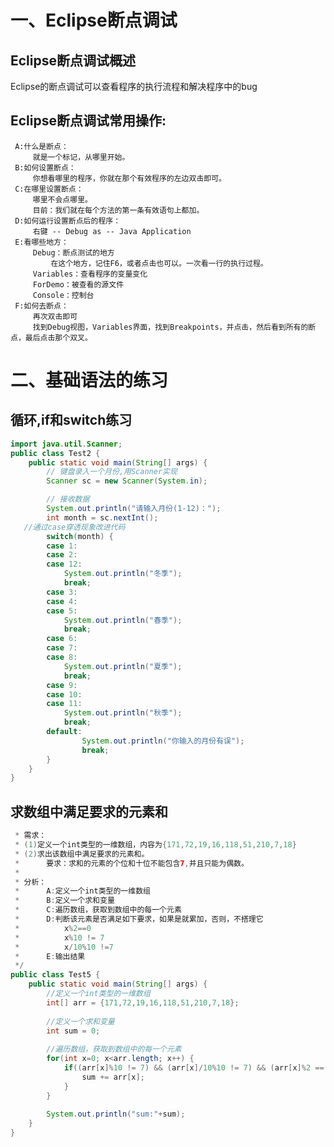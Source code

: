 # 一、Eclipse断点调试
## Eclipse断点调试概述
Eclipse的断点调试可以查看程序的执行流程和解决程序中的bug
## Eclipse断点调试常用操作:
	 A:什么是断点：
		 就是一个标记，从哪里开始。
	 B:如何设置断点：
		 你想看哪里的程序，你就在那个有效程序的左边双击即可。
	 C:在哪里设置断点：
		 哪里不会点哪里。
		 目前：我们就在每个方法的第一条有效语句上都加。
	 D:如何运行设置断点后的程序：
		 右键 -- Debug as -- Java Application
	 E:看哪些地方：
		 Debug：断点测试的地方
			 在这个地方，记住F6，或者点击也可以。一次看一行的执行过程。
		 Variables：查看程序的变量变化
		 ForDemo：被查看的源文件
		 Console：控制台
	 F:如何去断点：
		 再次双击即可
		 找到Debug视图，Variables界面，找到Breakpoints，并点击，然后看到所有的断点，最后点击那个双叉。
# 二、基础语法的练习
## 循环,if和switch练习
```java
import java.util.Scanner;
public class Test2 {
	public static void main(String[] args) {
		// 键盘录入一个月份,用Scanner实现
		Scanner sc = new Scanner(System.in);

		// 接收数据
		System.out.println("请输入月份(1-12)：");
		int month = sc.nextInt();
   //通过case穿透现象改进代码
		switch(month) {
		case 1:
		case 2:
		case 12:
			System.out.println("冬季");
			break;
		case 3:
		case 4:
		case 5:
			System.out.println("春季");
			break;
		case 6:
		case 7:
		case 8:
			System.out.println("夏季");
			break;
		case 9:
		case 10:
		case 11:
			System.out.println("秋季");
			break;
		default:
				System.out.println("你输入的月份有误");
				break;
		}
	}
}
```
## 求数组中满足要求的元素和
```java
 * 需求：
 * (1)定义一个int类型的一维数组，内容为{171,72,19,16,118,51,210,7,18}
 * (2)求出该数组中满足要求的元素和。
 * 		要求：求和的元素的个位和十位不能包含7,并且只能为偶数。
 * 
 * 分析：
 * 		A:定义一个int类型的一维数组
 * 		B:定义一个求和变量
 * 		C:遍历数组，获取到数组中的每一个元素
 * 		D:判断该元素是否满足如下要求，如果是就累加，否则，不搭理它
 * 			x%2==0
 * 			x%10 != 7
 * 			x/10%10 !=7
 * 		E:输出结果
 */
public class Test5 {
	public static void main(String[] args) {
		//定义一个int类型的一维数组
		int[] arr = {171,72,19,16,118,51,210,7,18};
		
		//定义一个求和变量
		int sum = 0;
		
		//遍历数组，获取到数组中的每一个元素
		for(int x=0; x<arr.length; x++) {
			if((arr[x]%10 != 7) && (arr[x]/10%10 != 7) && (arr[x]%2 == 0)) {
				sum += arr[x];
			}
		}
		
		System.out.println("sum:"+sum);
	}
}
```


























